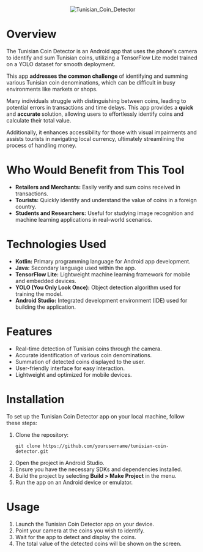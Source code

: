 <div align='center'>

![Tunisian_Coin_Detector](https://github.com/user-attachments/assets/e7531210-fa84-45a3-aaaf-9626eaa6d865)

</div>


# Overview
The Tunisian Coin Detector is an Android app that uses the phone's camera to identify and sum Tunisian coins, utilizing a TensorFlow Lite model trained on a YOLO dataset for smooth deployment.

This app <strong> addresses the common challenge </strong> of identifying and summing various Tunisian coin denominations, which can be difficult in busy environments like markets or shops.

Many individuals struggle with distinguishing between coins, leading to potential errors in transactions and time delays. This app provides a <strong> quick </strong> and <strong> accurate </strong> solution, allowing users to effortlessly identify coins and calculate their total value. 

Additionally, it enhances accessibility for those with visual impairments and assists tourists in navigating local currency, ultimately streamlining the process of handling money.


# Who Would Benefit from This Tool
- **Retailers and Merchants:** Easily verify and sum coins received in transactions.
- **Tourists:** Quickly identify and understand the value of coins in a foreign country.
- **Students and Researchers:** Useful for studying image recognition and machine learning applications in real-world scenarios.


# Technologies Used
- **Kotlin:** Primary programming language for Android app development.
- **Java:** Secondary language used within the app.
- **TensorFlow Lite:** Lightweight machine learning framework for mobile and embedded devices.
- **YOLO (You Only Look Once):** Object detection algorithm used for training the model.
- **Android Studio:** Integrated development environment (IDE) used for building the application.


# Features
- Real-time detection of Tunisian coins through the camera.
- Accurate identification of various coin denominations.
- Summation of detected coins displayed to the user.
- User-friendly interface for easy interaction.
- Lightweight and optimized for mobile devices.


# Installation
<p>To set up the Tunisian Coin Detector app on your local machine, follow these steps:</p>
<ol>
    <li>Clone the repository:</li>
    <pre><code class="language-bash">git clone https://github.com/yourusername/tunisian-coin-detector.git</code></pre>
    <li>Open the project in Android Studio.</li>
    <li>Ensure you have the necessary SDKs and dependencies installed.</li>
    <li>Build the project by selecting <strong>Build > Make Project</strong> in the menu.</li>
    <li>Run the app on an Android device or emulator.</li>
</ol>



# Usage


<ol>
    <li>Launch the Tunisian Coin Detector app on your device.</li>
    <li>Point your camera at the coins you wish to identify.</li>
    <li>Wait for the app to detect and display the coins.</li>
    <li>The total value of the detected coins will be shown on the screen.</li>
</ol>
